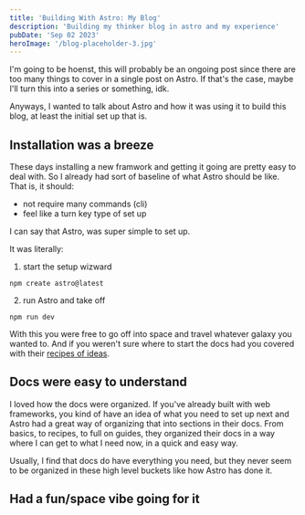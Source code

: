 ```yaml
---
title: 'Building With Astro: My Blog'
description: 'Building my thinker blog in astro and my experience'
pubDate: 'Sep 02 2023'
heroImage: '/blog-placeholder-3.jpg'
---
```


I'm going to be hoenst, this will probably be an ongoing post since there are too many things to cover in a single post on Astro. If that's the case, maybe I'll turn this into a series or something, idk.

Anyways, I wanted to talk about Astro and how it was using it to build this blog, at least the initial set up that is.

## Installation was a breeze

These days installing a new framwork and getting it going are pretty easy to deal with. So I already had sort of baseline of what Astro should be like. That is, it should:

- not require many commands (cli)
- feel like a turn key type of set up

I can say that Astro, was super simple to set up. 

It was literally:

1. start the setup wizward
```
npm create astro@latest
```

2. run Astro and take off
```
npm run dev
```

With this you were free to go off into space and travel whatever galaxy you wanted to. And if you weren't sure where to start the docs had you covered with their [recipes of ideas](https://docs.astro.build/en/guides/migrate-to-astro/).

## Docs were easy to understand

I loved how the docs were organized. If you've already built with web frameworks, you kind of have an idea of what you need to set up next and Astro had a great way of organizing that into sections in their docs. From basics, to recipes, to full on guides, they organized their docs in a way where I can get to what I need now, in a quick and easy way.

Usually, I find that docs do have everything you need, but they never seem to be organized in these high level buckets like how Astro has done it.

## Had a fun/space vibe going for it